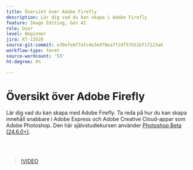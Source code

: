 ```yaml
---
title: Översikt över Adobe Firefly
description: Lär dig vad du kan skapa i Adobe Firefly
feature: Image Editing, Gen AI
role: User
level: Beginner
jira: KT-13528
source-git-commit: e39efe0f7afc4e3e970ea7f2df57b51bf17123a6
workflow-type: tm+mt
source-wordcount: '53'
ht-degree: 0%

---
```


# Översikt över Adobe Firefly

Lär dig vad du kan skapa med Adobe Firefly. Ta reda på hur du kan skapa innehåll snabbare i Adobe Express och Adobe Creative Cloud-appar som Adobe Photoshop. Den här självstudiekursen använder [Photoshop Beta (24.6.0+)](https://helpx.adobe.com/x-productkb/global/creative-cloud-beta.html).

<br> 

>[!VIDEO](https://video.tv.adobe.com/v/3420929?quality=12&learn=on&hidetitle=true)
